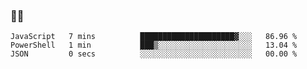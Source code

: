 ### 👨‍💻

<!--START_SECTION:waka-->

```text
JavaScript   7 mins          █████████████████████▓░░░   86.96 %
PowerShell   1 min           ███▒░░░░░░░░░░░░░░░░░░░░░   13.04 %
JSON         0 secs          ░░░░░░░░░░░░░░░░░░░░░░░░░   00.00 %
```

<!--END_SECTION:waka-->
